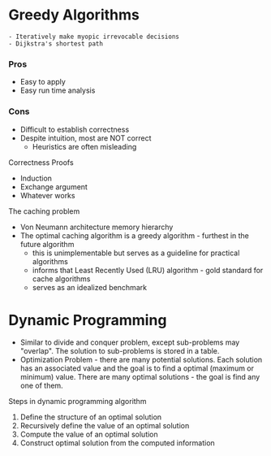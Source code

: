 
# Greedy Algorithms
    - Iteratively make myopic irrevocable decisions
    - Dijkstra's shortest path

### Pros
- Easy to apply
- Easy run time analysis

### Cons
- Difficult to establish correctness
- Despite intuition, most are NOT correct
    - Heuristics are often misleading

Correctness Proofs
- Induction
- Exchange argument
- Whatever works

The caching problem
- Von Neumann architecture memory hierarchy
- The optimal caching algorithm is a greedy algorithm - furthest in the future
    algorithm
    * this is unimplementable but serves as a guideline for practical algorithms 
    * informs that Least Recently Used (LRU) algorithm - gold standard for cache
        algorithms
    * serves as an idealized benchmark

# Dynamic Programming
- Similar to divide and conquer problem, except sub-problems may "overlap". The
    solution to sub-problems is stored in a table.
- Optimization Problem - there are many potential solutions. Each solution has
    an associated value and the goal is to find a optimal (maximum or minimum)
    value. There are many optimal solutions - the goal is find any one of them.

Steps in dynamic programming algorithm
1. Define the structure of an optimal solution
1. Recursively define the value of an optimal solution
1. Compute the value of an optimal solution
1. Construct optimal solution from the computed information
